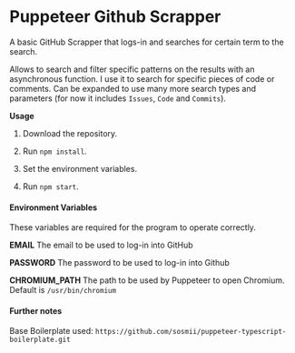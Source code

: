 # Puppeteer Github Scrapper
A basic GitHub Scrapper that logs-in and searches for certain term to the search.

Allows to search and filter specific patterns on the results with an asynchronous function. I use it to search for specific pieces of code or comments. Can be expanded to use many more search types and parameters (for now it includes `Issues`, `Code` and `Commits`).

**Usage**

1. Download the repository.

2. Run `npm install`.

3. Set the environment variables.

3. Run `npm start`.

#### Environment Variables

These variables are required for the program to operate correctly.

**EMAIL** The email to be used to log-in into GitHub

**PASSWORD** The password to be used to log-in into Github

**CHROMIUM_PATH** The path to be used by Puppeteer to open Chromium. Default is `/usr/bin/chromium`

#### Further notes
Base Boilerplate used: `https://github.com/sosmii/puppeteer-typescript-boilerplate.git`